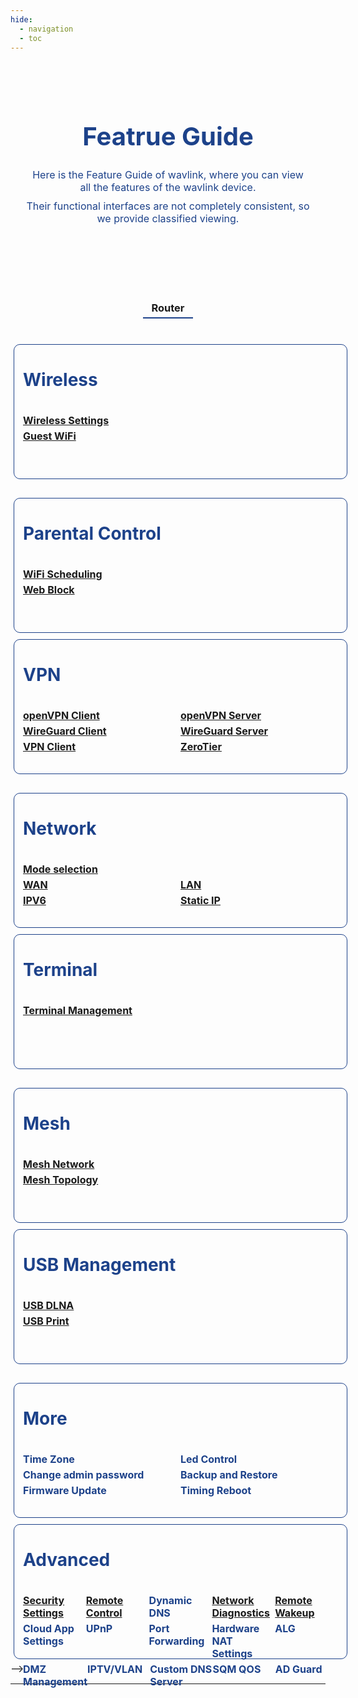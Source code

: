 ```yaml
---
hide:
  - navigation
  - toc
---
```

<style>
        .banner {
            padding: 40px 5% 40px;
            background-size: 100% auto;
            background-repeat: no-repeat;
            background-position:center;
        }
        .search_infoCenter h1{
            font-size: 40px;
            font-weight: 700;
            text-align: center;
            color: #1D428A;
        }
        .search_infoCenter p{
            font-size: 16px;
            font-weight: 400;
            text-align: center;
            color: #1D428A;
            margin-top:10px;
        }
       
        .main>div>div{
            max-width:1440px;
            margin:0 auto;
            padding:50px 0;
        }
        .main>div>div.productMenu{
            padding-bottom: 0;
        }
        .main>div>div>h3{
            text-align: center;
            margin-bottom:30px;
        }
        .main>div>div>h3.main_title{
            margin-bottom:50px;
        }
        .main h3 em.underline{
            display: block;
            width: 80px;
            border-bottom: 2px solid #1D428A;
            margin: 5px auto;
        }
		
		@media screen and (max-width: 1536px){
    .main>div{
        padding:0 24px;
    }
    ul.bookList li.hasImage .image{
        background-size:auto 100%;
    }
	ul.productList{
    display: flex;
    grid-row-gap: 20px;
    flex-wrap: nowrap;
    justify-content: space-between;

	}
	ul.productList li{
		width:180px;
		height:180px;
		border-radius: 2px;
		border: 1px solid rgba(238, 238, 238, 1);
	}

	ul.productList li>a{
		color:#1D428A ;
		text-align: center;
		font-size:16px;
		height:100%;
		display: flex;
		flex-wrap: wrap;
		justify-content: space-around;
		align-items: center;
		padding: 20px 10px;
	}
	ul.productList li:hover{
		box-shadow: 0px 0px 8px 0px rgba(54,54,54,0.15);
		transition: all 0.3s;
	}
	ul.productList li:hover a{
		color: #1D428A;
		transition: all 0.3s;
	}
	ul.productList li em{
		display: block;
		width:64px;
		height:64px;
		background-position: center;
		background-repeat: no-repeat;
		background-size: cover;
		-webkit-font-smoothing: antialiased;
		-webkit-text-stroke-width: 0.2px;
		-moz-osx-font-smoothing: grayscale;
	}
	ul.productList li span{
		display: inline-block;
		width:100%;
	}

		
    </style>
<div id="mainContainer">
	<div class="bannerContainer">
		<div class="banner">
			<div class="search_infoCenter">
				<h1>Featrue Guide</h1>
				<p>Here is the Feature Guide of wavlink, where you can view all the features of the wavlink device.</p>
				<p>Their functional interfaces are not completely consistent, so we provide classified viewing.</p>
			</div>
		</div>
	</div>
</div>
<div class="main">
	<div>
		<div class="productMenu en">
			<h3>
			Router
			<em class="underline"></em>
			</h3>
		</div>
	</div>
</div>


  <style>
    .grid-container {
	  display: grid;
	  grid-template-columns: repeat(auto-fill, minmax(min(100%, 555px), 1fr));
	  grid-gap: 20px;
	}
    .box {
      width: 100%;
      height: 200px;
      margin: 5px;
	  text-align: left;
	  padding: 14px;
	  font-size: 28px;
	  color: #1D428A;
	  font-weight: bold;
	  border: 1px solid #1D428A;
	  border-radius: 10px;
	  padding-top: 0px;
    }
  </style>
<style>
p {
  margin-top: 0px;
  margin-bottom: 5px;
  font-size: 16px;
}
p:hover {
  text-decoration: underline;
}
h3 {
  padding-top: 5px;
  padding-bottom: 1px;
}
h4 {
  padding-top: 0px;
  padding-bottom: 0px;
}
h2 {
  margin-top: 10px;
  margin-bottom: 10px;
}
.container {
  display: flex;
}

.paragraph {
  width: 50%;
  float: left;
}

</style>
<div class="grid-container">
  <div class="box">
  <h4>Wireless</h4>
  <p><a href="/feature_guide/wireless/">Wireless Settings</a></p>
  <p><a href="/feature_guide/guest_network/">Guest WiFi</a></p>
  </div>
  <div class="box">
  <h4>Parental Control</h4>
  <p><a href="/feature_guide/parental_wifi/">WiFi Scheduling</a></p>
  <p><a href="/feature_guide/parental_ctrl/">Web Block</a></p>
  </div>
</div>
<div class="grid-container">
  <div class="box">
  <h4>VPN</h4>
  <div class="container">
  <p class="paragraph"><a href="/feature_guide/openVPN/">openVPN Client</a></p>
  <p class="paragraph"><a href="/feature_guide/openVPN_server/">openVPN Server</a></p>
  </div>
  <div class="container">
  <p class="paragraph"><a href="/feature_guide/wireguard/">WireGuard Client</a></p>
  <p class="paragraph"><a href="/feature_guide/wireguard_server/">WireGuard Server</a></p>
  </div>
  <div class="container">
  <p class="paragraph"><a href="/feature_guide/openVPN/">VPN Client</a></p>
  <p class="paragraph"><a href="/feature_guide/zerotier/">ZeroTier</a></p>
  </div>
  </div>
  <div class="box">
  <h4>Network</h4>
  <div class="container">
  <p class="paragraph"><a href="/feature_guide/pattern_selection/">Mode selection</a></p>
  </div>
  <div class="container">
  <p class="paragraph"><a href="/feature_guide/wan/">WAN</a></p>
  <p class="paragraph"><a href="/feature_guide/lan/">LAN</a></p>
  </div>
  <div class="container">
  <p class="paragraph"><a href="/feature_guide/ipv6/">IPV6</a></p>
  <p class="paragraph"><a href="/feature_guide/static_ip/">Static IP</a></p>
  </div>
  </div>
</div>
<div class="grid-container">
  <div class="box">
  <h4>Terminal</h4>
  <p><a href="/feature_guide/terminal/">Terminal Management</a></p>
  </div>
  <div class="box">
  <h4>Mesh</h4>
  <p><a href="/feature_guide/mesh_network/">Mesh Network</a></p>
  <p><a href="/feature_guide/mesh_topo/">Mesh Topology</a></p>
  </div>
</div>
<div class="grid-container">
  <div class="box">
  <h4>USB Management</h4>
  <p><a href="/feature_guide/usbdlna/">USB DLNA</a></p>
  <p><a href="/feature_guide/usbprint/">USB Print</a></p>
  </div>
  <div class="box">
  <h4>More</h4>
  <div class="container">
  <p class="paragraph">Time Zone</a></p>
  <p class="paragraph">Led Control</a></p>
  </div>
  <div class="container">
  <p class="paragraph">Change admin password</a></p>
  <p class="paragraph">Backup and Restore</a></p>
  </div>
  <div class="container">
  <p class="paragraph">Firmware Update</a></p>
  <p class="paragraph">Timing Reboot</a></p>
  </div>
  </div>
</div>

<div class="ad-grid-container">
  <div class="ad-box">
  <h4>Advanced</h4>
  <div class="container">
  <p class="paragraph"><a href="/feature_guide/secure/">Security Settings</a></p>
  <p class="paragraph"><a href="/feature_guide/remote_ctrl/">Remote Control</a></p>
  <p class="paragraph">Dynamic DNS</a></p>
  <p class="paragraph"><a href="/feature_guide/dynamic_dns/">Network Diagnostics</a></p>
  <p class="paragraph"><a href="/feature_guide/remote_wakeup/">Remote Wakeup</a></p>
  </div>
  <div class="container">
  <p class="paragraph">Cloud App Settings</a></p>
  <p class="paragraph">UPnP</p>
  <p class="paragraph">Port Forwarding</a></p>
  <p class="paragraph">Hardware NAT Settings</a></p>
  <p class="paragraph">ALG</a></p>
  </div>
  <div class="container">
  <p class="paragraph">DMZ Management</a></p>
  <p class="paragraph">IPTV/VLAN</a></p>
  <p class="paragraph">Custom DNS Server</a></p>
  <p class="paragraph">SQM QOS</a></p>
  <p class="paragraph">AD Guard</a></p>
  </div>
  </div>
</div>


  <style>
    .ad-grid-container {
	  display: grid;
	  grid-template-columns: repeat(auto-fill, minmax(min(100%, 1200px), 1fr));
	  grid-gap: 20px;
	}
    .ad-box {
      width: 100%;
      height: 200px;
      margin: 5px;
	  text-align: left;
	  padding: 14px;
	  font-size: 28px;
	  color: #1D428A;
	  font-weight: bold;
	  border: 1px solid #1D428A;
	  border-radius: 10px;
	  padding-top: 0px;
    }

  </style>


<style>
.shadow-box-wavlink {
  width: fit-content;
  height: fit-content;
  background-color: #fff;
  box-shadow:  0 0 10px rgba(0, 0, 0, 0.5);
  padding: 20px;
  margin: 0 auto; 
  margin-bottom: 20px;
}






<style> 
	.container {
	  display: flex;
	  flex-wrap: wrap;
	  margin: -10px;
	}

	.card {
		box-sizing: border-box;
		display: flex;
		flex-direction: row;
		align-items: center;
		padding: 10px;
		border: 10px #1D428A;
		border-radius: 5px;
		margin: 10px;
		width: calc(50% - 20px);
	#	box-shadow: 4px 4px 4px #888888;
	    margin-bottom: 0px;

	}

    .card img {
		width: 200px;
		height: auto;
		margin-right: 10px;
	}

	.card .text {
		margin-left: 50px; /* 调整文字在卡片内的水平位置 */
		margin-right: 50px;
		margin-top: 10px; /* 调整文字距离顶部的距离 */
		margin-bottom: 50px;
	}
</style>
<!--
<div class="container">
	<div class="card">
		<img src="/images/logo001.png" alt="Your Image 1">
		<div class="text">
			<h2><b>Router</b></h2>
			<p><a href="/feature_guide/wireless/"><b>Wireless Settings</b></a></p>
			<p><a href="/feature_guide/guest_network/"><b>Guest WiFi</b></a></p>
		</div>
	</div>
	<div class="card">
		<div class="text">
			<h2><b>Repeater/AP</b></h2>
			<p><a href="/feature_guide/repeaterap_wireless/"><b>Wireless Settings</b></a></p>
		</div>
	</div>
</div>





<div class="container">
	<div class="card">
		<img src="/images/logo004.png" alt="Your Image 1">
		<div class="text">
			<h2><b>Router</b></h2>
			<p><a href="/feature_guide/pattern_selection/"><b>Mode selection</b></a></p>
			<p><a href="/feature_guide/wan/"><b>WAN</b></a></p>
			<p><a href="/feature_guide/lan/"><b>LAN</b></a></p>
			<p><a href="/feature_guide/ipv6/)"><b>IPV6</b></a></p>
			<p><a href="/feature_guide/static_ip/"><b>Static IP</b></a></p>
		</div>
	</div>
	<div class="card">
		<div class="text">
		<h2><b>Repeater/AP</b></h2>
			<p><a href="/FAQ/outdoor_ap_first_time_setup/#section4"><b>Mode selection(Outdoor AP)</b></a></p>
			<p><a href="/FAQ/indoor_ap_first_time_setup/#section4"><b>Mode selection(Indoor Repeater)</b></a></p>
			<p><a href="/feature_guide/repeaterap_wan/"><b>WAN</b></a></p>
			<p><a href="/feature_guide/repeaterap_staticip/"><b>LAN</b></a></p>
			<p><a href="/feature_guide/repeaterap_staticip/"><b>Static IP</b></a></p>
		</div>
	</div>
</div>


<div class="container">
	<div class="card">
		<img src="/images/logo008.png">
		<div class="text">
			<h2><b>Router</b></h2>
			<p><a href="/feature_guide/parental_wifi/"><b>WiFi Scheduling</b></a></p>
			<p><a href="/feature_guide/parental_ctrl/"><b>Web Block</b></a></p>
		</div>
	</div>
</div>


<div class="container">
	<div class="card">
		<img src="/images/logo009.png" alt="Your Image 1">
		<div class="text">
			<h2><b>Router</b></h2>
			<p><a href="/feature_guide/terminal/"><b>Terminal Management</b></a></p>
		</div>
	</div>
	<div class="card">
		<div class="text">
			<h2><b>Repeater</b></h2>
			<p><a href="/feature_guide/repeaterap_terminal/"><b>Terminal Management</b></a></p>
		</div>
	</div>
</div>


<div class="container">
	<div class="card">
		<img src="/images/logo003.png">
		<div class="text">
			<h2><b>Router</b></h2>
			<p><a href="/feature_guide/mesh_network/"><b>Mesh Network</b></a></p>
			<p><a href="/feature_guide/mesh_topo/"><b>Mesh Topology</b></a></p>
		</div>
	</div>
	<div class="card">
		<div class="text">
			<h2><b>Repeater</b></h2>
			<p><a href="/FAQ/outdoor_ap_first_time_setup/#section4"><b>Mesh Network</b></a></p>
			<p><a href="/feature_guide/repeaterap_mesh/"><b>Mesh Topology</b></a></p>

		</div>
	</div>
</div>

<div class="container">
	<div class="card">
		<img src="/images/logo002.png" alt="Your Image 1">
		<div class="text">
			<h2><b>Router</b></h2>
			<p><a href="/feature_guide/openVPN/"><b>openVPN Client</b></a></p>
			<p><a href="/feature_guide/openVPN_server/"><b>openVPN Server</b></a></p>
			<p><a href="/feature_guide/wireguard/"><b>WireGuard Client</b></a></p>
			<p><a href="/feature_guide/wireguard_server/"><b>WireGuard Server</b></a></p>
			<p><a href="/feature_guide/openVPN/"><b>VPN Client</b></a></p>
			<p><a href="/feature_guide/zerotier/"><b>ZeroTier</b></a></p>
		</div>
	</div>
	<div class="card">

		<div class="text">

		</div>
	</div>
</div>




<div class="container">
	<div class="card">
		<img src="/images/logo005.png">
		<div class="text">
			<h2><b>Router</b></h2>
			<p><a href="/feature_guide/usbdlna/"><b>USB DLNA</b></a></p>
			<p><a href="/feature_guide/usbprint/"><b>USB Print</b></a></p>
		</div>
	</div>
	<div class="card">
		<div class="text">
		</div>
	</div>
</div>





<div class="container">
	<div class="card">
		<img src="/images/logo007.png" alt="Your Image 1">
		<div class="text">
			<h2><b>Router</b></h2>
			<p><a href="/feature_guide/secure/"><b>Security Settings</b></a></p>
			<p><a href="/feature_guide/remote_ctrl/"><b>Remote Control</b></a></p>
			<p><a href="/feature_guide/dynamic_dns/"><b>Dynamic DNS</b></a></p>
			<p><a href="/feature_guide/cloud_app/"><b>Cloud App Settings</b></a></p>
			<p><a href="/feature_guide/upnp/"><b>UPnP</b></a></p>
			<p><a href="/feature_guide/port_forwarding/"><b>Port Forwarding</b></a></p>
			<p><a href="/feature_guide/DMZ_Management/"><b>DMZ Management</b></a></p>
			<p><a href="/feature_guide/IPTV_VLAN/"><b>IPTV/VLAN</b></a></p>
			<p><a href="/feature_guide/Hardware/"><b>Hardware NAT Settings</b></a></p>
			<p><a href="/feature_guide/network_diango/"><b>Network Diagnostics</b></a></p>
			<p><a href="/feature_guide/remote_wakeup/"><b>Remote Wakeup</b></a></p>
			<p><a href="/feature_guide/alg/"><b>ALG</b></a></p>
			<p><a href="/feature_guide/cutm_dns-server/"><b>Custom DNS Server</b></a></p>
			<p><a href="/feature_guide/sqm/"><b>SQM QOS</b></a></p>
			<p><a href="/feature_guide/adguard/"><b>AD Guard</b></a></p>
		</div>
	</div>
	<div class="card">
		<div class="text">
			<h2><b>Repeater/AP</b></h2>
			<p><a href="/feature_guide/secure/"><b>Security Settings</b></a></p>
			<p><a href="/feature_guide/remote_ctrl/"><b>Remote Control</b></a></p>
			<p><a href="/feature_guide/port_forwarding/"><b>Port Forwarding</b></a></p>
			<p><a href="/feature_guide/network_diango/"><b>Network Diagnostics</b></a></p>
			<p><a href="/feature_guide/signal_adjustment/"><b>Learn about signal adjustment</b></a></p>
		</div>
	</div>
</div>

<!--
	- __Router__
		- __[Security Settings](/feature_guide/secure/)__ 
		- __[Remote Control](/feature_guide/remote_ctrl/)__ 
		- __[Dynamic DNS](/feature_guide/dynamic_dns/)__ 
		- __[Cloud App Settings](/feature_guide/cloud_app/)__ 
		- __[UPnP](/feature_guide/upnp/)__ 
		- __[Port Forwarding](/feature_guide/port_forwarding/)__ 
		- __[DMZ Management](/feature_guide/DMZ_Management/)__ 
		- __[IPTV/VLAN](/feature_guide/IPTV_VLAN/)__ 
		- __[Hardware NAT Settings](/feature_guide/Hardware/)__ 
		- __[Network Diagnostics](/feature_guide/network_diango/)__ 
		- __[Remote Wakeup](/feature_guide/remote_wakeup/)__ 
		- __[ALG](/feature_guide/alg/)__ 
		- __[Custom DNS Server](/feature_guide/cutm_dns-server/)__ 
		- __[SQM QOS](/feature_guide/sqm/)__ 
		- __[USB Management](/feature_guide/usb/)__ 
		- __[AD Guard](/feature_guide/adguard/)__
	- __Repeater/AP__
		- __[Security Settings](/feature_guide/secure/)__ 
		- __[Remote Control](/feature_guide/remote_ctrl/)__ 
		- __[Port Forwarding](/feature_guide/port_forwarding/)__ 
		- __[Network Diagnostics](/feature_guide/network_diango/)__ 
		- __[Learn about signal adjustment](/feature_guide/signal_adjustment/)__
## More

-->
<!--
<div class="container">
	<div class="card">
		<img src="/images/logo006.png" alt="Your Image 1">
		<div class="text">
			<h2><b>Router</b></h2>
			<p><a href="/feature_guide/time/"><b>Time Zone</b></a></p>
			<p><a href="/feature_guide/led_ctrl/"><b>Led Control</b></a></p>
			<p><a href="/feature_guide/password_admin/"><b>Change admin password</b></a></p>
			<p><a href="/feature_guide/backup/"><b>Backup and Restore</b></a></p>
			<p><a href="/feature_guide/firmware/"><b>Firmware Update</b></a></p>
			<p><a href="/feature_guide/timing_reboot/"><b>Timing Reboot</b></a></p>
			<p><a href="/feature_guide/router_reboot/"><b>Router Reboot</b></a></p>
		</div>
	</div>
	<div class="card">
		
		<div class="text">
			<h2><b>Rpeater/AP</b></h2>
			<p><a href="/feature_guide/time/"><b>Time Zone</b></a></p>
			<p><a href="/feature_guide/led_ctrl/"><b>Led Control</b></a></p>
			<p><a href="/feature_guide/password_admin/"><b>Change admin password</b></a></p>
			<p><a href="/feature_guide/backup/"><b>Backup and Restore</b></a></p>
			<p><a href="/feature_guide/firmware/"><b>Firmware Update</b></a></p>
			<p><a href="/feature_guide/timing_reboot/"><b>Timing Reboot</b></a></p>
			<p><a href="/feature_guide/router_reboot/"><b>Router Reboot</b></a></p>
		</div>
	</div>
</div>

-->
<!--
		- __[Time Zone](/feature_guide/time/)__ 
		- __[Led Control](/feature_guide/led_ctrl/)__
		- __[Change admin password](/feature_guide/password_admin/)__ 
		- __[Backup and Restore](/feature_guide/backup/)__ 
		- __[Firmware Update](/feature_guide/firmware/)__ 
		- __[Timing Reboot](/feature_guide/timing_reboot/)__ 
		- __[Router Reboot](/feature_guide/router_reboot/)__ 
	- __Repeater/AP__		
		- __[Time Zone](/feature_guide/repeaterap_timezone/)__ 
		- __[Led Control](/feature_guide/repeaterap_led/)__
		- __[Change admin password](/feature_guide/repeaterap_admin/)__ 
		- __[Backup and Restore](/feature_guide/repeaterap_backup/)__
		- __[Firmware Update](/feature_guide/repeaterap_firmware/)__
		- __[Timing Reboot](/feature_guide/repeaterap_timing/)__
		- __[Router Reboot](/feature_guide/repeaterap_reboot_logout/)__ 
-->


<style>
.rectangle {
  width: 100%;
  height: 500px;
  background-color: #1D428A;
  text-align: center; /* 将文本居中对齐 */
  line-height: 1904px; /* 设置行高与长方形的高度相同 */
  color: #FFF; /* 设置文本颜色为白色 */
  font-size: 24px; /* 设置字体大小 */
}

</style>




-->





---